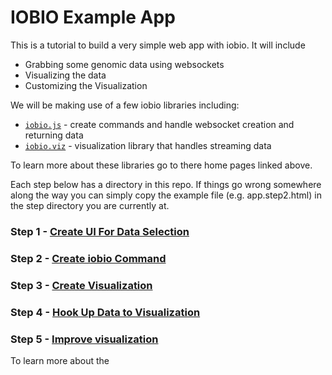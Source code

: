 # IOBIO Example App

This is a tutorial to build a very simple web app with iobio. It will include
 * Grabbing some genomic data using websockets
 * Visualizing the data
 * Customizing the Visualization

We will be making use of a few iobio libraries including:
 * [```iobio.js```](https://github.com/iobio/iobio.js) - create commands and handle websocket creation and returning data
 * [```iobio.viz```](https://github.com/iobio/iobio.viz) - visualization library that handles streaming data

To learn more about these libraries go to there home pages linked above.

Each step below has a directory in this repo. If things go wrong somewhere along the way you can simply copy the example file (e.g. app.step2.html) in the step directory you are currently at.

### Step 1 - [Create UI For Data Selection](/step1)

### Step 2 - [Create iobio Command](/step2)

### Step 3 - [Create Visualization](/step3)

### Step 4 - [Hook Up Data to Visualization](/step4)

### Step 5 - [Improve visualization](/step5)

To learn more about the 
